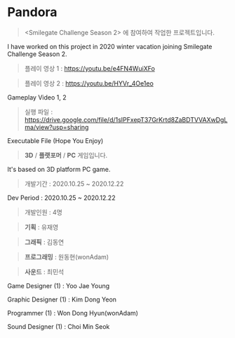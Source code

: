 # Pandora

> <Smilegate Challenge Season 2> 에 참여하여 작업한 프로젝트입니다.

I have worked on this project in 2020 winter vacation joining Smilegate Challenge Season 2.


> 플레이 영상 1 : https://youtu.be/e4FN4WuiXFo

> 플레이 영상 2 : https://youtu.be/HYVr_4Oe1eo

Gameplay Video 1, 2

> 실행 파일 : https://drive.google.com/file/d/1sIPFxepT37GrKrtd8ZaBDTVVAXwDgLma/view?usp=sharing

Executable File (Hope You Enjoy)


> **3D** / **플랫포머** / **PC** 게임입니다.

It's based on 3D platform PC game. 



> 개발기간 : 2020.10.25 ~ 2020.12.22

Dev Period : 2020.10.25 ~ 2020.12.22




> 개발인원 : 4명

> **기획** : 유재영

> **그래픽** : 김동연

> **프로그래밍** : 원동현(wonAdam)

> **사운드** : 최민석




Game Designer (1) : Yoo Jae Young

Graphic Designer (1) : Kim Dong Yeon

Programmer (1) : Won Dong Hyun(wonAdam)

Sound Designer (1) : Choi Min Seok
